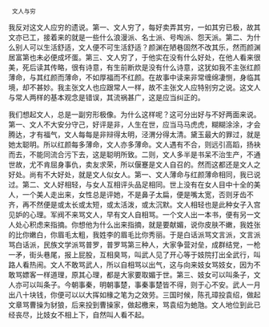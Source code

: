      文人与穷 

   我反对这文人应穷的遗说。第一、文人穷了，每好卖弄其穷，一如其穷已极，故其文亦已工，接着来的就是一些什么浪漫派、名士派、号啕派、怨天派。第二、为什么别人可以生活舒适，文人便不可生活舒适？颜渊在陋巷固然不改其乐，然而颜渊居富第也未必便成坏蛋。第三、文人穷了，于他实在没有什么好处，在他人看来很美，死后读其传略，很有诗意，有生前断炊是没有什么诗意，这犹如我不主张红颜薄命，与其红颜而薄命，不如厚福而不红颜。在故事中读来非常缠绵凄恻，身临其境，却不甚妙。我主张文人也应跟常人一样，故不主张文人应特别穷之说。这文人与常人两样的基本观念是错误，其流祸甚广，这是应当纠正的。 

   我们想起文人，总是一副穷形极像。为什么这样呢？这可分出好与不好两面来说。第一、文人不大安分守己，好评是非，人生在世，应当马马虎虎，糊糊涂涂，才会腾达，才有福气，文人每每是非辩得太明，泾渭分得太清。黛玉最大的罪过，就是她太聪明。所以红颜每多薄命，文人亦多薄命。文人遇有不合，则远引高蹈，扬袂而去，不能同流合污下去，这是聪明所致。二则，文人多半是书呆不治生产，不通世故，尤不肯屈身事仇，卖友求荣，所以偃蹇是文人自召的。然而这都还是文人之好处。尚有不大好处，就是文人似女人。第一、文人薄命与红颜薄命相同，我已说过。第二、文人好相轻，与女人互相评头品足相同。世上没有在女人目中十全的美人，一个美人走出来，女性总是评她，不是鼻子太扁，便是嘴太宽，否则牙齿不齐，再不然便是或太长或太短，或太活泼，或太沉默。文人相轻也是此种女子入宫见妒的心理。军阀不来骂文人，早有文人自相骂。一个文人出一本书，便有另一文人处心积虑来指摘。你想他为什么出来指摘，就是要献媚，说你皮肤不嫩，我姓张的比你嫩白，你眉毛太粗，我姓李的眉毛比你秀丽。于是白话派骂文言派，文言派骂白话派，民族文学派骂普罗，普罗骂第三种人，大家争营对垒，成群结党，一枪一矛，街头巷尾，报上屁股，互相臭骂，叫武人见了开心等于妓院打出全武行，叫路人看热闹。文人不敢骂武人，所以自相骂以出气，这与向来妓女骂妓女，因为不敢骂嫖客一样道理，原其心理，都是大家要取媚于世。第三、妓女可以叫条子，文人亦可以叫条子。今朝事秦，明朝事楚，事秦事楚皆不得，则于心不安。武人一月出八十块钱，你便可以以大挥如椽之笔为之效劳。三国时候，陈孔璋投袁绍，做起文章骂曹操为豺狼，后来投到曹操家，做起檄来，骂袁绍为虵虺。文人地位到此已经丧尽，比妓女不相上下，自然叫人看不起。 

